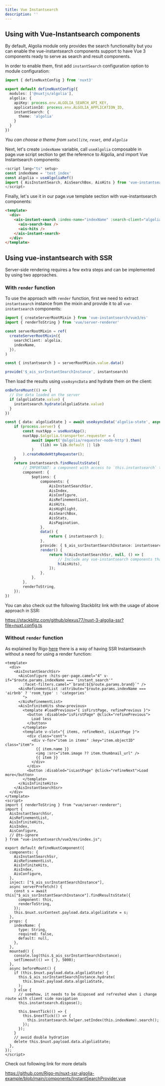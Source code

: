 ```yaml
---
title: Vue Instantsearch
description: ''
---
```


## Using with Vue-Instantsearch components

By default, Algolia module only provides the search functionality but you can enable the vue-instantsearch components support to have Vue 3 components ready to serve as search and result components.

In order to enable them, first add `instantSearch` configuration option to module configuration:

```ts
import { defineNuxtConfig } from 'nuxt3'

export default defineNuxtConfig({
  modules: ['@nuxtjs/algolia'],
  algolia: {
    apiKey: process.env.ALGOLIA_SEARCH_API_KEY,
    applicationId: process.env.ALGOLIA_APPLICATION_ID,
    instantSearch: {
      theme: 'algolia'
    }
  }
})
```

*You can choose a theme from `satellite`, `reset`, and `algolia`*

Next, let's create `indexName` variable, call `useAlgolia` composable in page.vue script section to get the reference to Algolia, and import Vue Instantsearch components:

```ts
<script lang="ts" setup>
const indexName = 'test_index' 
const algolia = useAlgoliaRef()
import { AisInstantSearch, AisSearchBox, AisHits } from 'vue-instantsearch/vue3/es'
</script>
```

Finally, let's use it in our page.vue template section with vue-instantsearch components:

```html
<template>
  <div>
    <ais-instant-search :index-name="indexName" :search-client="algolia">
      <ais-search-box />
      <ais-hits />
    </ais-instant-search>
  </div>
</template>
```

## Using vue-instantsearch with SSR

Server-side rendering requires a few extra steps and can be implemented by using two approaches.

### With `render` function

To use the approach with `render` function, first we need to extract `instantsearch` instance from the mixin and provide it to all `vue-instantsearch` components:

```ts
import { createServerRootMixin } from 'vue-instantsearch/vue3/es'
import { renderToString } from 'vue/server-renderer'

const serverRootMixin = ref(
  createServerRootMixin({
    searchClient: algolia,
    indexName,
  }),
)

const { instantsearch } = serverRootMixin.value.data()

provide('$_ais_ssrInstantSearchInstance', instantsearch)
```

Then load the results using `useAsyncData` and hydrate them on the client:

```ts
onBeforeMount(() => {
  // Use data loaded on the server
  if (algoliaState.value) {
    instantsearch.hydrate(algoliaState.value)
  }
})

const { data: algoliaState } = await useAsyncData('algolia-state', async () => {
    if (process.server) {
        const nuxtApp = useNuxtApp();
        nuxtApp.$algolia.transporter.requester = (
            await import('@algolia/requester-node-http').then(
                (lib) => lib.default || lib
            )
        ).createNodeHttpRequester();
    }
    return instantsearch.findResultsState({
        // IMPORTANT: a component with access to `this.instantsearch` to be used by the createServerRootMixin code
        component: {
            $options: {
                components: {
                    AisInstantSearchSsr,
                    AisIndex,
                    AisConfigure,
                    AisRefinementList,
                    AisHits,
                    AisHighlight,
                    AisSearchBox,
                    AisStats,
                    AisPagination,
                },
                data() {
                    return { instantsearch };
                },
                provide: { $_ais_ssrInstantSearchInstance: instantsearch },
                render() {
                    return h(AisInstantSearchSsr, null, () => [
                        // Include any vue-instantsearch components that you use including each refinement attribute
                        h(AisHits),
                    ]);
                },
            },
        },
        renderToString,
    });
})
```

You can also check out the following Stackblitz link with the usage of above approach in SSR:

https://stackblitz.com/github/plexus77/nuxt-3-algolia-ssr?file=nuxt.config.ts

### Without `render` function

As explained by Rigo [here](https://github.com/nuxt-modules/algolia/issues/187) there is a way of having SSR Instantsearch without a need for using a render function:

```vue
<template>
  <div>
    <AisInstantSearchSsr>
      <AisConfigure :hits-per-page.camel="4" v-if="$route.params.indexName === 'instant_search'"
        :facet-filters.camel="`brand:${$route.params.brand}`" />
      <AisRefinementList :attribute="$route.params.indexName === 'airbnb' ? 'room_type' : 'categories'
        ">
      </AisRefinementList>
      <AisInfiniteHits show-previous>
        <template #loadPrevious="{ isFirstPage, refinePrevious }">
          <button :disabled="isFirstPage" @click="refinePrevious">
            Load less
          </button>
        </template>
        <template v-slot="{ items, refineNext, isLastPage }">
          <div class="cont">
            <div v-for="item in items" :key="item.objectID" class="item">
              {{ item.name }}
              <img :src="item.image ?? item.thumbnail_url" />
              {{ item }}
            </div>
          </div>
          <button :disabled="isLastPage" @click="refineNext">Load more</button>
        </template>
      </AisInfiniteHits>
    </AisInstantSearchSsr>
  </div>
</template>
<script>
import { renderToString } from "vue/server-renderer";
import {
  AisInstantSearchSsr,
  AisRefinementList,
  AisInfiniteHits,
  AisIndex,
  AisConfigure,
  // @ts-ignore
} from "vue-instantsearch/vue3/es/index.js";

export default defineNuxtComponent({
  components: {
    AisInstantSearchSsr,
    AisRefinementList,
    AisInfiniteHits,
    AisIndex,
    AisConfigure,
  },
  inject: ["$_ais_ssrInstantSearchInstance"],
  async serverPrefetch() {
    const s = await this["$_ais_ssrInstantSearchInstance"].findResultsState({
      component: this,
      renderToString,
    });
    this.$nuxt.ssrContext.payload.data.algoliaState = s;
  },
  props: {
    indexName: {
      type: String,
      required: false,
      default: null,
    },
  },
  mounted() {
    console.log(this.$_ais_ssrInstantSearchInstance);
    setTimeout(() => { }, 5000);
  },
  async beforeMount() {
    if (this.$nuxt.payload.data.algoliaState) {
      this.$_ais_ssrInstantSearchInstance.hydrate(
        this.$nuxt.payload.data.algoliaState,
      );
    } else {
      // somehow, it needs to be disposed and refreshed when i change route with client side navigation
      this.instantsearch.dispose();

      this.$nextTick(() => {
        this.$nextTick(() => {
          this.instantsearch.helper.setIndex(this.indexName).search();
        });
      });
    }
    // avoid double hydration
    delete this.$nuxt.payload.data.algoliaState;
  },
});
</script>
```

Check out following link for more details

https://github.com/Rigo-m/nuxt-ssr-algolia-example/blob/main/components/InstantSearchProvider.vue
